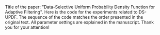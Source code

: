 Title of the paper: "Data-Selective Uniform Probability Density Function for Adaptive Filtering".
Here is the code for the experiments related to DS-UPDF. The sequence of the code matches the order presented in the original text. All parameter settings are explained in the manuscript. 
Thank you for your attention!
